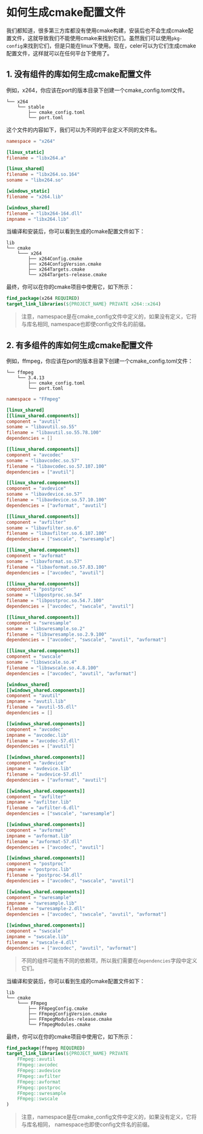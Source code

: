 # 如何生成cmake配置文件

我们都知道，很多第三方库都没有使用cmake构建，安装后也不会生成cmake配置文件，这就导致我们不能使用cmake来找到它们。虽然我们可以使用`pkg-config`来找到它们，但是只能在linux下使用。现在，celer可以为它们生成cmake配置文件，这样就可以在任何平台下使用了。

## 1. 没有组件的库如何生成cmake配置文件

例如，x264，你应该在port的版本目录下创建一个cmake_config.toml文件。

```
└── x264
    └── stable  
        ├── cmake_config.toml
        └── port.toml
```

这个文件的内容如下，我们可以为不同的平台定义不同的文件名。

```toml
namespace = "x264"

[linux_static]
filename = "libx264.a"

[linux_shared]
filename = "libx264.so.164"
soname = "libx264.so"

[windows_static]
filename = "x264.lib"

[windows_shared]
filename = "libx264-164.dll"
impname = "libx264.lib"

```

当编译和安装后，你可以看到生成的cmake配置文件如下：

```
lib
└── cmake
    └─── x264
        ├── x264Config.cmake
        ├── x264ConfigVersion.cmake
        ├── x264Targets.cmake
        └── x264Targets-release.cmake
```

最终，你可以在你的cmake项目中使用它，如下所示：

```cmake
find_package(x264 REQUIRED)
target_link_libraries(${PROJECT_NAME} PRIVATE x264::x264)
```

> 注意，namespace是在cmake_config文件中定义的，如果没有定义，它将与库名相同, namespace也即使config文件名的前缀。

## 2. 有多组件的库如何生成cmake配置文件

例如，ffmpeg，你应该在port的版本目录下创建一个cmake_config.toml文件：

```
└── ffmpeg
    └── 3.4.13
        ├── cmake_config.toml
        └── port.toml
```

```toml
namespace = "FFmpeg"

[linux_shared]
[[linux_shared.components]]
component = "avutil"
soname = "libavutil.so.55"
filename = "libavutil.so.55.78.100"
dependencies = []

[[linux_shared.components]]
component = "avcodec"
soname = "libavcodec.so.57"
filename = "libavcodec.so.57.107.100"
dependencies = ["avutil"]

[[linux_shared.components]]
component = "avdevice"
soname = "libavdevice.so.57"
filename = "libavdevice.so.57.10.100"
dependencies = ["avformat", "avutil"]

[[linux_shared.components]]
component = "avfilter"
soname = "libavfilter.so.6"
filename = "libavfilter.so.6.107.100"
dependencies = ["swscale", "swresample"]

[[linux_shared.components]]
component = "avformat"
soname = "libavformat.so.57"
filename = "libavformat.so.57.83.100"
dependencies = ["avcodec", "avutil"]

[[linux_shared.components]]
component = "postproc"
soname = "libpostproc.so.54"
filename = "libpostproc.so.54.7.100"
dependencies = ["avcodec", "swscale", "avutil"]

[[linux_shared.components]]
component = "swresample"
soname = "libswresample.so.2"
filename = "libswresample.so.2.9.100"
dependencies = ["avcodec", "swscale", "avutil", "avformat"]

[[linux_shared.components]]
component = "swscale"
soname = "libswscale.so.4"
filename = "libswscale.so.4.8.100"
dependencies = ["avcodec", "avutil", "avformat"]

[windows_shared]
[[windows_shared.components]]
component = "avutil"
impname = "avutil.lib"
filename = "avutil-55.dll"
dependencies = []

[[windows_shared.components]]
component = "avcodec"
impname = "avcodec.lib"
filename = "avcodec-57.dll"
dependencies = ["avutil"]

[[windows_shared.components]]
component = "avdevice"
impname = "avdevice.lib"
filename = "avdevice-57.dll"
dependencies = ["avformat", "avutil"]

[[windows_shared.components]]
component = "avfilter"
impname = "avfilter.lib"
filename = "avfilter-6.dll"
dependencies = ["swscale", "swresample"]

[[windows_shared.components]]
component = "avformat"
impname = "avformat.lib"
filename = "avformat-57.dll"
dependencies = ["avcodec", "avutil"]

[[windows_shared.components]]
component = "postproc"
impname = "postproc.lib"
filename = "postproc-54.dll"
dependencies = ["avcodec", "swscale", "avutil"]

[[windows_shared.components]]
component = "swresample"
impname = "swresample.lib"
filename = "swresample-2.dll"
dependencies = ["avcodec", "swscale", "avutil", "avformat"]

[[windows_shared.components]]
component = "swscale"
impname = "swscale.lib"
filename = "swscale-4.dll"
dependencies = ["avcodec", "avutil", "avformat"]
```

>不同的组件可能有不同的依赖项，所以我们需要在`dependencies`字段中定义它们。

当编译和安装后，你可以看到生成的cmake配置文件如下：

```
lib
└── cmake
    └─── FFmpeg
        ├── FFmpegConfig.cmake
        ├── FFmpegConfigVersion.cmake
        ├── FFmpegModules-release.cmake
        └── FfmpegModules.cmake
```

最终，你可以在你的cmake项目中使用它，如下所示：

```cmake
find_package(ffmpeg REQUIRED)
target_link_libraries(${PROJECT_NAME} PRIVATE
    FFmpeg::avutil
    FFmpeg::avcodec
    FFmpeg::avdevice
    FFmpeg::avfilter
    FFmpeg::avformat
    FFmpeg::postproc
    FFmpeg::swresample
    FFmpeg::swscale
)
```

> 注意，namespace是在cmake_config文件中定义的，如果没有定义，它将与库名相同， namespace也即使config文件名的前缀。